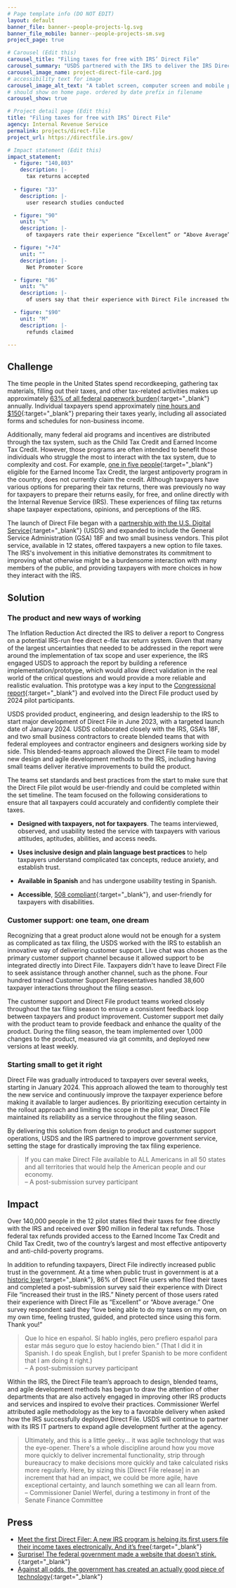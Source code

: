 ```yaml
---
# Page template info (DO NOT EDIT)
layout: default
banner_file: banner--people-projects-lg.svg
banner_file_mobile: banner--people-projects-sm.svg
project_page: true

# Carousel (Edit this)
carousel_title: "Filing taxes for free with IRS’ Direct File"
carousel_summary: "USDS partnered with the IRS to deliver the IRS Direct File Pilot, a free way for eligible people to file their taxes for free, directly with the IRS."
carousel_image_name: project-direct-file-card.jpg
# accessibility text for image
carousel_image_alt_text: "A tablet screen, computer screen and mobile phone screen show the IRS direct file website including a message reading 'your 2023 federal tax return has been submitted'"
# should show on home page. ordered by date prefix in filename
carousel_show: true

# Project detail page (Edit this)
title: "Filing taxes for free with IRS’ Direct File"
agency: Internal Revenue Service
permalink: projects/direct-file
project_url: https://directfile.irs.gov/

# Impact statement (Edit this)
impact_statement:
  - figure: "140,803"
    description: |-
      tax returns accepted
      
  - figure: "33"
    description: |-
      user research studies conducted

  - figure: "90"
    unit: "%"
    description: |-
      of taxpayers rate their experience “Excellent” or “Above Average” 

  - figure: "+74"
    unit: ""
    description: |-
      Net Promoter Score

  - figure: "86"
    unit: "%"
    description: |-
      of users say that their experience with Direct File increased their trust in the IRS 

  - figure: "$90"
    unit: "M"
    description: |-
      refunds claimed 

---
```



## Challenge

The time people in the United States spend recordkeeping, gathering tax materials, filling out their taxes, and other tax-related activities makes up approximately [63% of all federal paperwork burden](https://www.irs.gov/pub/irs-pdf/p5743.pdf){:target="_blank"} annually. Individual taxpayers spend approximately [nine hours and $150](https://www.irs.gov/pub/irs-pdf/i1040gi.pdf#page=107){:target="_blank"} preparing their taxes yearly, including all associated forms and schedules for non-business income.

Additionally, many federal aid programs and incentives are distributed through the tax system, such as the Child Tax Credit and Earned Income Tax Credit. However, those programs are often intended to benefit those individuals who struggle the most to interact with the tax system, due to complexity and cost. For example, [one in five people](https://www.irs.gov/newsroom/irs-partners-highlight-eitc-awareness-day-with-tax-resources-that-benefit-millions-of-low-and-moderate-income-workers){:target="_blank"} eligible for the Earned Income Tax Credit, the largest antipoverty program in the country, does not currently claim the credit. Although taxpayers have various options for preparing their tax returns, there was previously no way for taxpayers to prepare their returns easily, for free, and online directly with the Internal Revenue Service (IRS). These experiences of filing tax returns shape taxpayer expectations, opinions, and perceptions of the IRS. 

The launch of Direct File began with a [partnership with the U.S. Digital Service](https://www.usds.gov/impact-report/2024/){:target="_blank"} (USDS) and expanded to include the General Service Administration (GSA) 18F and two small business vendors. This pilot service, available in 12 states, offered taxpayers a new option to file taxes. The IRS's involvement in this initiative demonstrates its commitment to improving what otherwise might be a burdensome interaction with many members of the public, and providing taxpayers with more choices in how they interact with the IRS.


## Solution

### The product and new ways of working

The Inflation Reduction Act directed the IRS to deliver a report to Congress on a potential IRS-run free direct e-file tax return system. Given that many of the largest uncertainties that needed to be addressed in the report were around the implementation of tax scope and user experience, the IRS engaged USDS to approach the report by building a reference implementation/prototype, which would allow direct validation in the real world of the critical questions and would provide a more reliable and realistic evaluation. This prototype was a key input to the [Congressional report](https://www.irs.gov/pub/irs-pdf/p5788.pdf){:target="_blank"} and evolved into the Direct File product used by 2024 pilot participants. 

USDS provided product, engineering, and design leadership to the IRS to start major development of Direct File in June 2023, with a targeted launch date of January 2024. USDS collaborated closely with the IRS, GSA’s 18F, and two small business contractors to create blended teams that with federal employees and contractor engineers and designers working side by side. This blended-teams approach allowed the Direct File team to model new design and agile development methods to the IRS, including having small teams deliver iterative improvements to build the product. 

The teams set standards and best practices from the start to make sure that the Direct File pilot would be user-friendly and could be completed within the set timeline.  The team focused on the following considerations to ensure that all taxpayers could accurately and confidently complete their taxes.
* **Designed with taxpayers, not for taxpayers**. The teams interviewed, observed, and usability tested the service with taxpayers with various attitudes, aptitudes, abilities, and access needs.

* **Uses inclusive design and plain language best practices** to help taxpayers understand complicated tax concepts, reduce anxiety, and establish trust.

* **Available in Spanish** and has undergone usability testing in Spanish.

* **Accessible**, [508 compliant](https://www.section508.gov/manage/section-508-assessment/){:target="_blank"}, and user-friendly for taxpayers with disabilities.

  
### Customer support: one team, one dream

Recognizing that a great product alone would not be enough for a system as complicated as tax filing, the USDS worked with the IRS to establish an innovative way of delivering customer support. Live chat was chosen as the primary customer support channel because it allowed support to be integrated directly into Direct File. Taxpayers didn't have to leave Direct File to seek assistance through another channel, such as the phone. Four hundred trained Customer Support Representatives handled 38,600 taxpayer interactions throughout the filing season.

The customer support and Direct File product teams worked closely throughout the tax filing season to ensure a consistent feedback loop between taxpayers and product improvement. Customer support met daily with the product team to provide feedback and enhance the quality of the product. During the filing season, the team implemented over 1,000 changes to the product, measured via git commits, and deployed new versions at least weekly.

### Starting small to get it right

Direct File was gradually introduced to taxpayers over several weeks, starting in January 2024. This approach allowed the team to thoroughly test the new service and continuously improve the taxpayer experience before making it available to larger audiences. By prioritizing execution certainty in the rollout approach and limiting the scope in the pilot year, Direct File maintained its reliability as a service throughout the filing season.

By delivering this solution from design to product and customer support operations, USDS and the IRS partnered to improve government service, setting the stage for drastically improving the tax filing experience. 


<blockquote class="pullquote" markdown="1">
If you can make Direct File available to ALL Americans in all 50 states and all territories that would help the American people and our economy. 
  <footer>– A post-submission survey participant
  </footer>
  </blockquote>



## Impact

Over 140,000 people in the 12 pilot states filed their taxes for free directly with the IRS and received over $90 million in federal tax refunds. Those federal tax refunds provided access to the Earned Income Tax Credit and Child Tax Credit, two of the country’s largest and most effective antipoverty and anti-child-poverty programs. 

In addition to refunding taxpayers, Direct File indirectly increased public trust in the government. At a time when public trust in government is at a [historic low](https://www.pewresearch.org/politics/2023/09/19/public-trust-in-government-1958-2023/){:target="_blank"}, 86% of Direct File users who filed their taxes and completed a post-submission survey said their experience with Direct File “increased their trust in the IRS.” Ninety percent of those users rated their experience with Direct File as “Excellent” or “Above average.” One survey respondent said they “love being able to do my taxes on my own, on my own time, feeling trusted, guided, and protected since using this form. Thank you!”

<blockquote class="pullquote" markdown="1">
Que lo hice en español. Sí hablo inglés, pero prefiero español para estar más seguro que lo estoy haciendo bien.” (That I did it in Spanish. I do speak English, but I prefer Spanish to be more confident that I am doing it right.)
 <footer>– A post-submission survey participant
</footer>
</blockquote>
Within the IRS, the Direct File team’s approach to design, blended teams, and agile development methods has begun to draw the attention of other departments that are also actively engaged in improving other IRS products and services and inspired to evolve their practices. Commissioner Werfel attributed agile methodology as the key to a favorable delivery when asked how the IRS successfully deployed Direct File. USDS will continue to partner with its IRS IT partners to expand agile development further at the agency.

<blockquote class="pullquote" markdown="1">
Ultimately, and this is a little geeky... it was agile technology that was the eye-opener. There's a whole discipline around how you move more quickly to deliver incremental functionality, strip through bureaucracy to make decisions more quickly and take calculated risks more regularly. Here, by sizing this [Direct File release] in an increment that had an impact, we could be more agile, have exceptional certainty, and launch something we can all learn from.
 <footer>– Commissioner Daniel Werfel, during a testimony in front of the Senate Finance Committee
</footer>
</blockquote>

## Press

- [Meet the first Direct Filer: A new IRS program is helping its first users file their income taxes electronically. And it’s free](https://apnews.com/article/irs-income-taxes-direct-file-program-free-4b0917e281b63e06527343598dde650c){:target="_blank"}
- [Surprise! The federal government made a website that doesn’t stink.](https://www.washingtonpost.com/technology/2024/03/29/irs-direct-file-free-tax-filing-review/){:target="_blank"}
- [Against all odds, the government has created an actually good piece of technology](https://www.theatlantic.com/technology/archive/2024/03/irs-direct-file/677818/){:target="_blank"}

